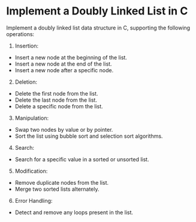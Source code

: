 # Implement a Doubly Linked List in C

Implement a  doubly linked list data structure in C, supporting the following operations:

1. Insertion:
-  Insert a new node at the beginning of the list.
-  Insert a new node at the end of the list.
-  Insert a new node after a specific node.
2. Deletion:
- Delete the first node from the list.
- Delete the last node from the list.
- Delete a specific node from the list.
3. Manipulation:
- Swap two nodes by value or by pointer.
- Sort the list using bubble sort and selection sort algorithms.
4. Search:
- Search for a specific value in a sorted or unsorted list.
5. Modification:
- Remove duplicate nodes from the list.
- Merge two sorted lists alternately.
6. Error Handling:
- Detect and remove any loops present in the list.
